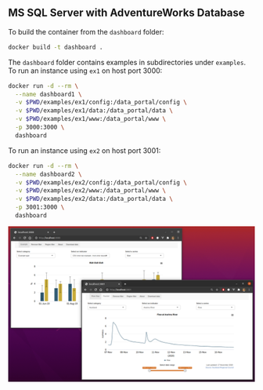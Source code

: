 ## MS SQL Server with AdventureWorks Database

To build the container from the `dashboard` folder:

```bash
docker build -t dashboard .
```

The `dashboard` folder contains examples in subdirectories under `examples`.  To run an instance using `ex1` on host port 3000:

```bash
docker run -d --rm \
  --name dashboard1 \
  -v $PWD/examples/ex1/config:/data_portal/config \
  -v $PWD/examples/ex1/data:/data_portal/data \
  -v $PWD/examples/ex1/www:/data_portal/www \
  -p 3000:3000 \
  dashboard
```

To run an instance using `ex2` on host port 3001:

```bash
docker run -d --rm \
  --name dashboard2 \
  -v $PWD/examples/ex2/config:/data_portal/config \
  -v $PWD/examples/ex2/www:/data_portal/www \
  -v $PWD/examples/ex2/data:/data_portal/data \
  -p 3001:3000 \
  dashboard
```

![](img/ex1ex2.png)
